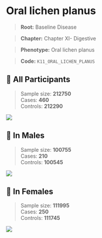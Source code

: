# Oral lichen planus

> **Root:** Baseline Disease  

> **Chapter:** Chapter XI- Digestive  

> **Phenotype:** Oral lichen planus  

> **Code:** `K11_ORAL_LICHEN_PLANUS`

## 🧪 All Participants  
> Sample size: **212750**  
> Cases: **460**  
> Controls: **212290**
<img src="/Disease/Figures/ALL/Baseline/K11_ORAL_LICHEN_PLANUS.png"/>
<CsvTable src="/public/Disease/Data/ALL/Baseline/LG_K11_ORAL_LICHEN_PLANUS.csv" label="🔍 View full results" />

## 👨 In Males  
> Sample size: **100755**  
> Cases: **210**  
> Controls: **100545**
<img src="/Disease/Figures/Male/Baseline/K11_ORAL_LICHEN_PLANUS.png"/>
<CsvTable src="/public/Disease/Data/Male/Baseline/LG_K11_ORAL_LICHEN_PLANUS.csv" label="🔍 View full results" />

## 👩 In Females  
> Sample size: **111995**  
> Cases: **250**  
> Controls: **111745**
<img src="/Disease/Figures/Female/Baseline/K11_ORAL_LICHEN_PLANUS.png"/>
<CsvTable src="/public/Disease/Data/Female/Baseline/LG_K11_ORAL_LICHEN_PLANUS.csv" label="🔍 View full results" />
